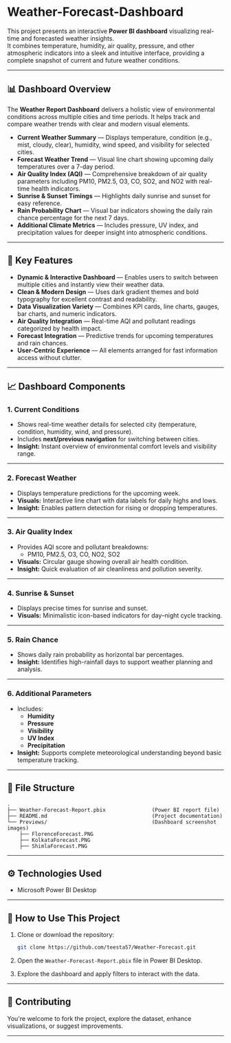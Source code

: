 # Weather-Forecast-Dashboard

This project presents an interactive **Power BI dashboard** visualizing real-time and forecasted weather insights.  
It combines temperature, humidity, air quality, pressure, and other atmospheric indicators into a sleek and intuitive interface, providing a complete snapshot of current and future weather conditions.

---

## 📊 Dashboard Overview

The **Weather Report Dashboard** delivers a holistic view of environmental conditions across multiple cities and time periods. It helps track and compare weather trends with clear and modern visual elements.

* **Current Weather Summary** — Displays temperature, condition (e.g., mist, cloudy, clear), humidity, wind speed, and visibility for selected cities.  
* **Forecast Weather Trend** — Visual line chart showing upcoming daily temperatures over a 7-day period.  
* **Air Quality Index (AQI)** — Comprehensive breakdown of air quality parameters including PM10, PM2.5, O3, CO, SO2, and NO2 with real-time health indicators.  
* **Sunrise & Sunset Timings** — Highlights daily sunrise and sunset for easy reference.  
* **Rain Probability Chart** — Visual bar indicators showing the daily rain chance percentage for the next 7 days.  
* **Additional Climate Metrics** — Includes pressure, UV index, and precipitation values for deeper insight into atmospheric conditions.

---

## 🚀 Key Features

* **Dynamic & Interactive Dashboard** — Enables users to switch between multiple cities and instantly view their weather data.
* **Clean & Modern Design** — Uses dark gradient themes and bold typography for excellent contrast and readability.
* **Data Visualization Variety** — Combines KPI cards, line charts, gauges, bar charts, and numeric indicators.
* **Air Quality Integration** — Real-time AQI and pollutant readings categorized by health impact.
* **Forecast Integration** — Predictive trends for upcoming temperatures and rain chances.
* **User-Centric Experience** — All elements arranged for fast information access without clutter.

---

## 📈 Dashboard Components

### 1. **Current Conditions**
- Shows real-time weather details for selected city (temperature, condition, humidity, wind, and pressure).
- Includes **next/previous navigation** for switching between cities.
- **Insight:** Instant overview of environmental comfort levels and visibility range.

---

### 2. **Forecast Weather**
- Displays temperature predictions for the upcoming week.
- **Visuals:** Interactive line chart with data labels for daily highs and lows.
- **Insight:** Enables pattern detection for rising or dropping temperatures.

---

### 3. **Air Quality Index**
- Provides AQI score and pollutant breakdowns:
  - PM10, PM2.5, O3, CO, NO2, SO2
- **Visuals:** Circular gauge showing overall air health condition.
- **Insight:** Quick evaluation of air cleanliness and pollution severity.

---

### 4. **Sunrise & Sunset**
- Displays precise times for sunrise and sunset.
- **Visuals:** Minimalistic icon-based indicators for day–night cycle tracking.

---

### 5. **Rain Chance**
- Shows daily rain probability as horizontal bar percentages.
- **Insight:** Identifies high-rainfall days to support weather planning and analysis.

---

### 6. **Additional Parameters**
- Includes:
  - **Humidity**
  - **Pressure**
  - **Visibility**
  - **UV Index**
  - **Precipitation**
- **Insight:** Supports complete meteorological understanding beyond basic temperature tracking.

---
## 📂 File Structure

```
.
├── Weather-Forecast-Report.pbix               (Power BI report file)
├── README.md                                  (Project documentation)
└── Previews/                                  (Dashboard screenshot images)
    ├── FlorenceForecast.PNG
    ├── KolkataForecast.PNG
    ├── ShimlaForecast.PNG

```

---

## ⚙️ Technologies Used

* Microsoft Power BI Desktop

---

## 🚀 How to Use This Project

1. Clone or download the repository:

   ```bash
   git clone https://github.com/teesta57/Weather-Forecast.git
   ```
2. Open the `Weather-Forecast-Report.pbix` file in Power BI Desktop.
3. Explore the dashboard and apply filters to interact with the data.

---

## 🤝 Contributing

You're welcome to fork the project, explore the dataset, enhance visualizations, or suggest improvements.

---

